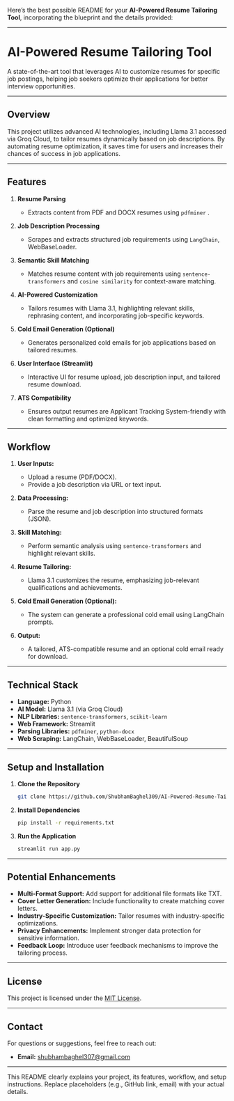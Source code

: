 Here’s the best possible README for your **AI-Powered Resume Tailoring Tool**, incorporating the blueprint and the details provided:

---

# **AI-Powered Resume Tailoring Tool**  
A state-of-the-art tool that leverages AI to customize resumes for specific job postings, helping job seekers optimize their applications for better interview opportunities.  

---

## **Overview**  
This project utilizes advanced AI technologies, including Llama 3.1 accessed via Groq Cloud, to tailor resumes dynamically based on job descriptions. By automating resume optimization, it saves time for users and increases their chances of success in job applications.  

---

## **Features**  
1. **Resume Parsing**  
   - Extracts content from PDF and DOCX resumes using `pdfminer` .

2. **Job Description Processing**  
   - Scrapes and extracts structured job requirements using `LangChain`, WebBaseLoader. 

3. **Semantic Skill Matching**  
   - Matches resume content with job requirements using `sentence-transformers` and `cosine similarity` for context-aware matching.  

4. **AI-Powered Customization**  
   - Tailors resumes with Llama 3.1, highlighting relevant skills, rephrasing content, and incorporating job-specific keywords.  

5. **Cold Email Generation (Optional)**  
   - Generates personalized cold emails for job applications based on tailored resumes.  

6. **User Interface (Streamlit)**  
   - Interactive UI for resume upload, job description input, and tailored resume download.  

7. **ATS Compatibility**  
   - Ensures output resumes are Applicant Tracking System-friendly with clean formatting and optimized keywords.  

---

## **Workflow**  

1. **User Inputs:**  
   - Upload a resume (PDF/DOCX).  
   - Provide a job description via URL or text input.  

2. **Data Processing:**  
   - Parse the resume and job description into structured formats (JSON).  

3. **Skill Matching:**  
   - Perform semantic analysis using `sentence-transformers` and highlight relevant skills.  

4. **Resume Tailoring:**  
   - Llama 3.1 customizes the resume, emphasizing job-relevant qualifications and achievements.  

5. **Cold Email Generation (Optional):**  
   - The system can generate a professional cold email using LangChain prompts.  

6. **Output:**  
   - A tailored, ATS-compatible resume and an optional cold email ready for download.  

---

## **Technical Stack**  
- **Language:** Python  
- **AI Model:** Llama 3.1 (via Groq Cloud)  
- **NLP Libraries:** `sentence-transformers`, `scikit-learn`  
- **Web Framework:** Streamlit  
- **Parsing Libraries:** `pdfminer`, `python-docx`  
- **Web Scraping:** LangChain, WebBaseLoader, BeautifulSoup  

---

## **Setup and Installation**  

1. **Clone the Repository**  
   ```bash
   git clone https://github.com/ShubhamBaghel309/AI-Powered-Resume-Tailoring-Tool.git  
   ```  

2. **Install Dependencies**  
   ```bash  
   pip install -r requirements.txt  
   ```  

3. **Run the Application**  
   ```bash  
   streamlit run app.py  
   ```  

---

## **Potential Enhancements**  
- **Multi-Format Support:** Add support for additional file formats like TXT.  
- **Cover Letter Generation:** Include functionality to create matching cover letters.  
- **Industry-Specific Customization:** Tailor resumes with industry-specific optimizations.  
- **Privacy Enhancements:** Implement stronger data protection for sensitive information.  
- **Feedback Loop:** Introduce user feedback mechanisms to improve the tailoring process.  

---

## **License**  
This project is licensed under the [MIT License](LICENSE).  

---

## **Contact**  
For questions or suggestions, feel free to reach out:  
- **Email:** shubhambaghel307@gmail.com

---  

This README clearly explains your project, its features, workflow, and setup instructions. Replace placeholders (e.g., GitHub link, email) with your actual details.

